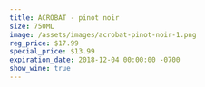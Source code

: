```yaml
---
title: ACROBAT - pinot noir
size: 750ML
image: /assets/images/acrobat-pinot-noir-1.png
reg_price: $17.99
special_price: $13.99
expiration_date: 2018-12-04 00:00:00 -0700
show_wine: true
---
```


